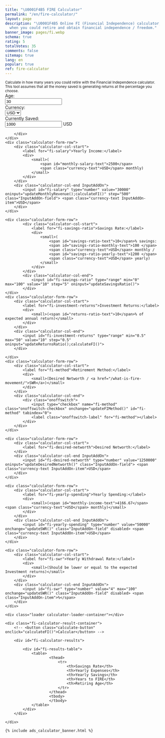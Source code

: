 ```yaml
---
title: "\U0001F4B5 FIRE Calculator"
permalink: "/en/fire-calculator/"
layout: page
description: "\U0001F4B5 Online FI (Financial Independence) calculator, calculate
  when you could retire and obtain financial independence / freedom."
banner_image: pages/fi.webp
schema: true
rating: 5
totalVotes: 35
comments: false
sitemap: true
lang: en
popular: true
ref: fire-calculator
---
```


<small>
    Calculate in how many years you could retire with the Financial Independence calculator.
    This tool assumes that all the money saved is generating returns at the percentage you choose.
</small>
<div class="calculator-block  calculator-fi">
    <div class="calculator-form-row">
        <div class="calculator-col-start">
            <label for="fi-age">Age:</label>
        </div>
        <div class="calculator-col-end">
            <input id="fi-age" type="number" value="30" max="100" oninput="calculateFI()">
        </div>
    </div>
    <div class="calculator-form-row">
        <div class="calculator-col-start">
            <label for="fi-fiat">Currency:</label>
        </div>
        <div class="calculator-col-end">
            <select id="fi-fiat" onchange="updateCurrency()">
                <option>USD</option>
                <option>EUR</option>
            </select>
        </div>
    </div>
    <div class="calculator-form-row">
        <div class="calculator-col-start">
            <label for="fi-accumulated">Currently Saved:</label>
        </div>
        <div class="calculator-col-end InputAddOn">
            <input id="fi-accumulated" type="number" value="1000" oninput="calculateFI()" step="500" class="InputAddOn-field"> <span class="currency-text InputAddOn-item">USD</span>
            
        </div>
    </div>
    <div class="calculator-form-row">
        <div class="calculator-col-start">
            <label for="fi-salary">Yearly Income:</label>
            <div>
                <small>( 
                    <span id="monthly-salary-text">2500</span> 
                    <span class="currency-text">USD</span> monthly)
                </small>
            </div>
        </div>
        <div class="calculator-col-end InputAddOn">
            <input id="fi-salary" type="number" value="30000" oninput="updateMonthlyRevenue();calculateFI()" step="500" class="InputAddOn-field"> <span class="currency-text InputAddOn-item">USD</span>
        </div>
    </div>

    <div class="calculator-form-row">
            <div class="calculator-col-start">
                <label for="fi-savings-ratio">Savings Rate:</label>
                <div>
                    <small>(
                        <span id="savings-ratio-text">10</span>% savings: 
                        <span id="savings-ratio-monthly-text">100 </span>
                        <span class="currency-text">USD</span> monthly / 
                        <span id="savings-ratio-yearly-text">1200 </span>
                        <span class="currency-text">USD</span> yearly)
                    </small>
                </div>
            </div>
            <div class="calculator-col-end">
                <input id="fi-savings-ratio" type="range" min="0" max="100" value="10" step="5" oninput="updateSavingsRatio()">
            </div>
    </div>
    <div class="calculator-form-row">
        <div class="calculator-col-start">
            <label for="fi-investment-returns">Investment Returns:</label>
            <div>
                <small>(<span id="returns-ratio-text">10</span>% of expected annual return)</small>
            </div>
        </div>
        <div class="calculator-col-end">
            <input id="fi-investment-returns" type="range" min="0.5" max="50" value="10" step="0.5" oninput="updateReturnsRatio();calculateFI()">
        </div>

    </div>
    <div class="calculator-form-row">
        <div class="calculator-col-start">
            <label for="fi-method">Retirement Method:</label>
            <div>
                <small>(Desired Networth / <a href="/what-is-fire-movement/">SWR</a>)</small>
            </div>
        </div>
        <div class="calculator-col-end">
            <div class="onoffswitch">
                <input type="checkbox" name="fi-method" class="onoffswitch-checkbox" onchange="updateFIMethod()" id="fi-method" tabindex="0">
                <label class="onoffswitch-label" for="fi-method"></label>
            </div>
        </div>
    </div>

    <div class="calculator-form-row">
        <div class="calculator-col-start">
            <label for="fi-desired-networth">Desired Networth:</label>
        </div>
        <div class="calculator-col-end InputAddOn">
            <input id="fi-desired-networth" type="number" value="1250000" oninput="updateDesiredNetworth()" class="InputAddOn-field"> <span class="currency-text InputAddOn-item">USD</span>
        </div>
    </div>

    <div class="calculator-form-row">
        <div class="calculator-col-start">
            <label for="fi-yearly-spending">Yearly Spending:</label>
            <div>
                <small>(<span id="monthly-income-text">4166.67</span> <span class="currency-text">USD</span> monthly)</small>
            </div>
        </div>
        <div class="calculator-col-end InputAddOn">
            <input id="fi-yearly-spending" type="number" value="50000" onchange="updateSWR()" class="InputAddOn-field" disabled> <span class="currency-text InputAddOn-item">USD</span>
        </div>
    </div>

    <div class="calculator-form-row">
        <div class="calculator-col-start">
            <label for="fi-swr">Yearly Withdrawal Rate:</label>
            <div>
                <small>(Should be lower or equal to the expected Investment returns)</small>
            </div>
        </div>
        <div class="calculator-col-end InputAddOn">
            <input id="fi-swr" type="number" value="4" max="100" onchange="updateSWR()" class="InputAddOn-field" disabled> <span class="InputAddOn-item">%</span>
        </div>
    </div>

    <div class="loader calculator-loader-container"></div>
    
    <div class="fi-calculator-result-container">
        <!-- <button class="calculate-button" onclick="calculateFI()">Calcular</button> -->
        
        <div id="fi-calculator-results">

            <div id="fi-results-table">
                <table>
                        <thead>
                            <tr>
                                <th>Savings Rate</th>
                                <th>Yearly Expenses</th>
                                <th>Yearly Savings</th>
                                <th>Years to FIRE</th>
                                <th>Retiring Age</th>
                            </tr>
                        </thead>
                        <tbody>
                        </tbody>
                </table>
            </div>
        </div>

    </div>

    {% include ads_calculator_banner.html %}
</div>

<script defer src="{{ site.baseurl }}/js/fi.js?{{site.time | date: '%s%N'}}"></script>
